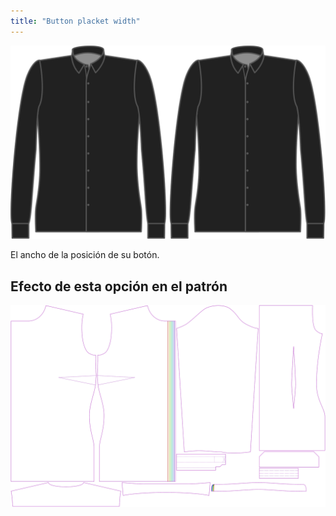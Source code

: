```yaml
---
title: "Button placket width"
---
```


![Anchura de la vista de los botones](buttonplacketwidth.svg)

El ancho de la posición de su botón.

## Efecto de esta opción en el patrón

![Esta imagen muestra el efecto de esta opción superponiendo varias variantes que tienen un valor diferente para esta opción](simone_buttonplacketwidth_sample.svg "Efecto de esta opción en el patrón")
